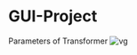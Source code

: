 # GUI-Project
Parameters of Transformer
![vg](https://user-images.githubusercontent.com/106825983/172057669-ba4979d9-d480-40d1-a6e0-988db719bb8a.png)
